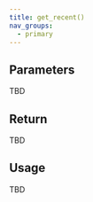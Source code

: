 ```yaml
---
title: get_recent()
nav_groups:
  - primary
---
```




## Parameters

TBD

## Return

TBD

## Usage

TBD